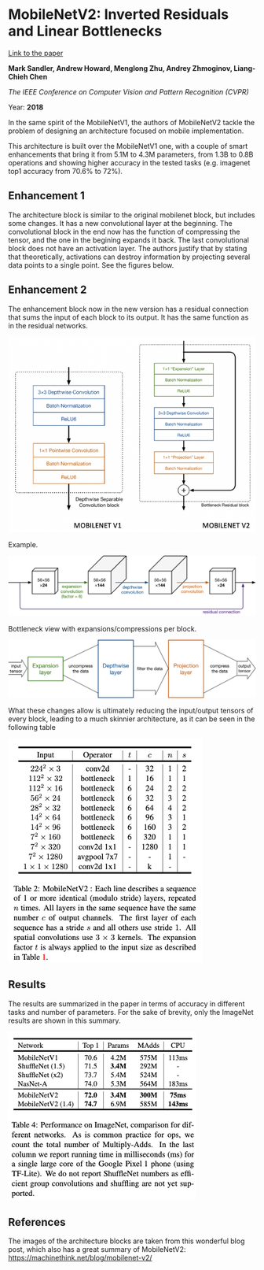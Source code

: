 # MobileNetV2: Inverted Residuals and Linear Bottlenecks

[Link to the paper](https://arxiv.org/pdf/1801.04381.pdf)

**Mark Sandler, Andrew Howard, Menglong Zhu, Andrey Zhmoginov, Liang-Chieh Chen**

*The IEEE Conference on Computer Vision and Pattern Recognition (CVPR)*

Year: **2018**


In the same spirit of the MobileNetV1, the authors of MobileNetV2 tackle the problem of designing an architecture focused on mobile implementation.

This architecture is built over the MobileNetV1 one, with a couple of smart enhancements that bring it from 5.1M to 4.3M parameters, from 1.3B to 0.8B operations and showing higher accuracy in the tested tasks (e.g. imagenet top1 accuracy from 70.6% to 72%).

## Enhancement 1
The architecture block is similar to the original mobilenet block, but includes some changes. It has a new convolutional layer at the beginning. The convolutional block in the end now has the function of compressing the tensor, and the one in the begining expands it back. The last convolutional block does not have an activation layer. The authors justify that by stating that theoretically, activations can destroy information by projecting several data points to a single point. See the figures below.

## Enhancement 2
The enhancement block now in the new version has a residual connection that sums the input of each block to its output. It has the same function as in the residual networks.

![](sandler2018/blocks.png)

Example.

![](sandler2018/block_example.png)

Bottleneck view with expansions/compressions per block.

![](sandler2018/decompress/compress.png)

What these changes allow is ultimately reducing the input/output tensors of every block, leading to a much skinnier architecture, as it can be seen in the following table

![](sandler2018/architecture.png)

## Results
The results are summarized in the paper in terms of accuracy in different tasks and number of parameters. For the sake of brevity, only the ImageNet results are shown in this summary.

![](sandler2018/results.png)

## References
The images of the architecture blocks are taken from this wonderful blog post, which also has a great summary of MobileNetV2: https://machinethink.net/blog/mobilenet-v2/